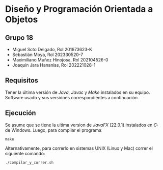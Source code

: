 # Diseño y Programación Orientada a Objetos

## Grupo 18
- Miguel Soto Delgado, Rol 201973623-K
- Sebastián Moya, Rol 202330520-7
- Maximiliano Muñoz Hinojosa, Rol 202104526-0
- Joaquín Jara Hananías, Rol 202221028-1

## Requisitos
Tener la última versión de _Java_, _Javac_ y _Make_ instalados en su equipo. Software usado y sus versiónes correspondientes a continuación.

## Ejecución

Se asume que se tiene la ultima version de _JavaFX_ (22.0.1) instalados en _C:_ de Windows. Luego, para compilar el programa:

```
make

```
Alternativamente, para correrlo en sistemas UNIX (Linux y Mac) correr el siguiente comando:

```
./compilar_y_correr.sh

```